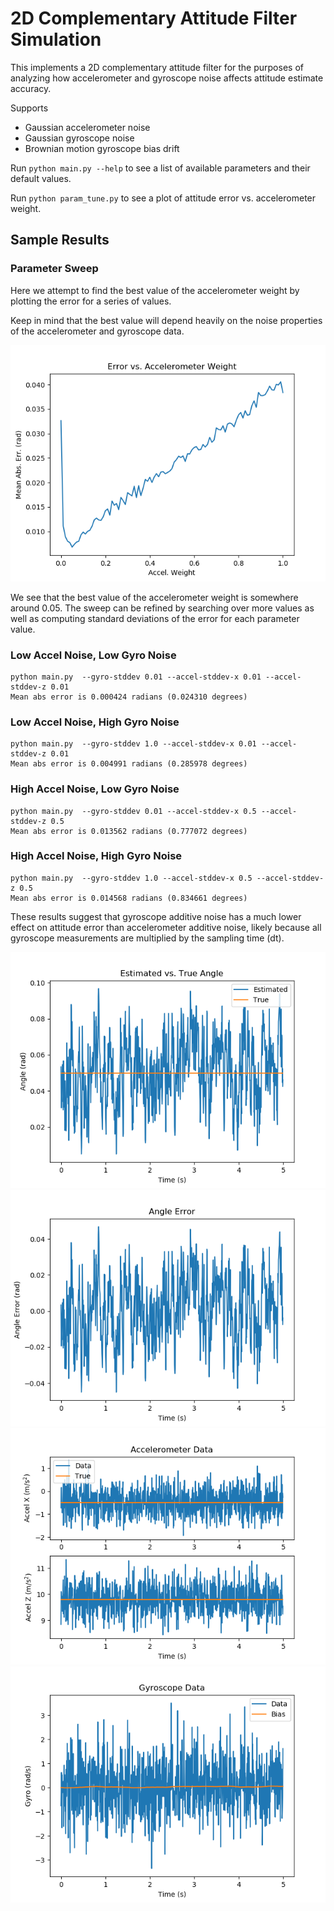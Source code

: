# 2D Complementary Attitude Filter Simulation

This implements a 2D complementary attitude filter for the purposes of analyzing how accelerometer and gyroscope noise affects attitude estimate accuracy.

Supports

* Gaussian accelerometer noise
* Gaussian gyroscope noise
* Brownian motion gyroscope bias drift

Run `python main.py --help` to see a list of available parameters and their default values.

Run `python param_tune.py` to see a plot of attitude error vs. accelerometer weight.

## Sample Results

### Parameter Sweep

Here we attempt to find the best value of the accelerometer weight by plotting the error for a series of values.

Keep in mind that the best value will depend heavily on the noise properties of the accelerometer and gyroscope data.

![Sweep Results](media/weight_sweep.png)

We see that the best value of the accelerometer weight is somewhere around 0.05. The sweep can be refined by searching over more values as well as computing standard deviations of the error for each parameter value.

### Low Accel Noise, Low Gyro Noise

```console
python main.py  --gyro-stddev 0.01 --accel-stddev-x 0.01 --accel-stddev-z 0.01
Mean abs error is 0.000424 radians (0.024310 degrees)
```

### Low Accel Noise, High Gyro Noise

```console
python main.py  --gyro-stddev 1.0 --accel-stddev-x 0.01 --accel-stddev-z 0.01
Mean abs error is 0.004991 radians (0.285978 degrees)
```

### High Accel Noise, Low Gyro Noise

```console
python main.py  --gyro-stddev 0.01 --accel-stddev-x 0.5 --accel-stddev-z 0.5
Mean abs error is 0.013562 radians (0.777072 degrees)
```
### High Accel Noise, High Gyro Noise

```console
python main.py  --gyro-stddev 1.0 --accel-stddev-x 0.5 --accel-stddev-z 0.5
Mean abs error is 0.014568 radians (0.834661 degrees)
```

These results suggest that gyroscope additive noise has a much lower effect on attitude error than accelerometer additive noise, likely because all gyroscope measurements are multiplied by the sampling time (dt).

![Results](media/Filter_Results.png)
![Error](media/Angle_Error.png)
![Accelerometer Data](media/Accelerometer_Data.png)
![Gyroscope Data](media/Gyroscope_Data.png)
